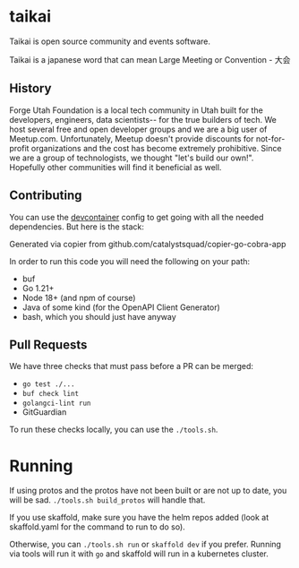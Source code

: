 # taikai

Taikai is open source community and events software.

Taikai is a japanese word that can mean Large Meeting or Convention - 大会

## History

Forge Utah Foundation is a local tech community in Utah built for the developers, engineers, data scientists-- for the true builders of tech. We host several free and open developer groups and we are a big user of Meetup.com. Unfortunately, Meetup doesn't provide discounts for not-for-profit organizations and the cost has become extremely prohibitive. Since we are a group of technologists, we thought "let's build our own!". Hopefully other communities will find it beneficial as well.

## Contributing

You can use the [devcontainer](https://containers.dev/) config to get going with all the needed dependencies. But here is the stack:

Generated via copier from github.com/catalystsquad/copier-go-cobra-app

In order to run this code you will need the following on your path:

* buf
* Go 1.21+
* Node 18+ (and npm of course)
* Java of some kind (for the OpenAPI Client Generator)
* bash, which you should just have anyway

## Pull Requests

We have three checks that must pass before a PR can be merged:

* `go test ./...`
* `buf check lint`
* `golangci-lint run`
* GitGuardian

To run these checks locally, you can use the `./tools.sh`.

# Running

If using protos and the protos have not been built or are not up to date, you will be sad. `./tools.sh build_protos` will handle that.

If you use skaffold, make sure you have the helm repos added (look at skaffold.yaml for the command to run to do so).

Otherwise, you can `./tools.sh run` or `skaffold dev` if you prefer. Running via tools will run it with `go` and skaffold will run in a kubernetes cluster.
